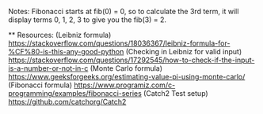 
Notes: 
Fibonacci starts at fib(0) = 0, so to calculate the 3rd term, it will display terms 0, 1, 2, 3 to give you the fib(3) = 2.

** Resources:
(Leibniz formula) https://stackoverflow.com/questions/18036367/leibniz-formula-for-%CF%80-is-this-any-good-python
(Checking in Leibniz for valid input) https://stackoverflow.com/questions/17292545/how-to-check-if-the-input-is-a-number-or-not-in-c
(Monte Carlo formula) https://www.geeksforgeeks.org/estimating-value-pi-using-monte-carlo/
(Fibonacci formula) https://www.programiz.com/c-programming/examples/fibonacci-series
(Catch2 Test setup) https://github.com/catchorg/Catch2